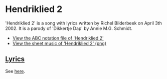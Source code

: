 # Hendriklied 2

'Hendriklied 2' is a song with lyrics written by Richel
Bilderbeek on April 3th 2002. It is a parody of 'Dikkertje Dap' by
Annie M.G. Schmidt. 

 * [View the ABC notation file of 'Hendriklied 2'](10_hendriklied_2.abc)
 * [View the sheet music of 'Hendriklied 2' (png)](10_hendriklied_2.png)

## [Lyrics](10_hendriklied_2.txt)

See [here](10_hendriklied_2.txt).
